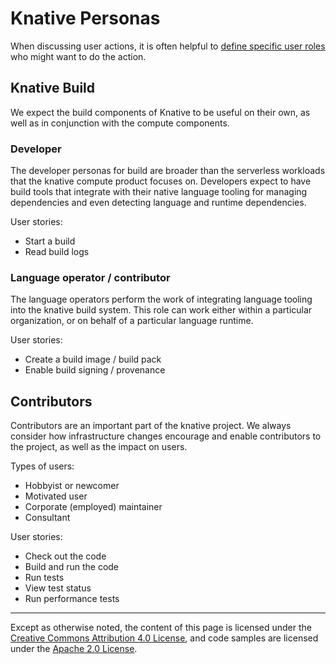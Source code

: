 # Knative Personas

When discussing user actions, it is often helpful to
[define specific user roles](<https://en.wikipedia.org/wiki/Persona_(user_experience)>)
who might want to do the action.

## Knative Build

We expect the build components of Knative to be useful on their own, as well as
in conjunction with the compute components.

### Developer

The developer personas for build are broader than the serverless workloads that
the knative compute product focuses on. Developers expect to have build tools
that integrate with their native language tooling for managing dependencies and
even detecting language and runtime dependencies.

User stories:

- Start a build
- Read build logs

### Language operator / contributor

The language operators perform the work of integrating language tooling into the
knative build system. This role can work either within a particular
organization, or on behalf of a particular language runtime.

User stories:

- Create a build image / build pack
- Enable build signing / provenance

## Contributors

Contributors are an important part of the knative project. We always consider
how infrastructure changes encourage and enable contributors to the project, as
well as the impact on users.

Types of users:

- Hobbyist or newcomer
- Motivated user
- Corporate (employed) maintainer
- Consultant

User stories:

- Check out the code
- Build and run the code
- Run tests
- View test status
- Run performance tests

---

Except as otherwise noted, the content of this page is licensed under the
[Creative Commons Attribution 4.0 License](https://creativecommons.org/licenses/by/4.0/),
and code samples are licensed under the
[Apache 2.0 License](https://www.apache.org/licenses/LICENSE-2.0).
